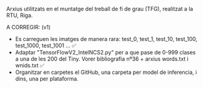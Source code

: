 Arxius utilitzats en el muntatge del treball de fi de grau (TFG), realitzat a la RTU, Riga.

A CORREGIR: (v1)

- Es carreguen les imatges de manera rara: test_0, test_1, test_10, test_100, test_1000, test_1001 ...  ✅
- Adaptar "TensorFlowV2_IntelNCS2.py" per a que pase de 0-999 clases a una de les 200 del Tiny. Vorer bibliografia nº36 + arxius words.txt i wnids.txt ✅
- Organitzar en carpetes el GitHub, una carpeta per model de inferencia, i dins, una per plataforma. 